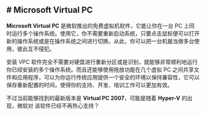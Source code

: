 ## # **Microsoft Virtual PC**

**Microsoft Virtual PC** 是微软推出的免费虚拟机软件，它能让你在一台 PC 上同时运行多个操作系统。使用它，你不需要重新启动系统，只要点击鼠标便可以打开新的操作系统或是在操作系统之间进行切换。从此，你可以把一台机器当做多台使用，彼此互不侵犯。

安装 VPC 软件完全不需要对硬盘进行重新分区或是识别，就能够非常顺利地运行你已经安装的多个操作系统。而且还能够使用拖放功能在几个虚拟 PC 之间共享文件和应用程序，可以为你运行传统应用提供一个安全的环境以保持兼容性，它可以保存重新配置的时间，使得你的支持、开发、培训工作可以更加有效。

不过当前能够找到的最新版本是 **Virtual PC 2007**，可能是随着 **Hyper-V** 的出现，微软对 该软件已经不再热心支持？